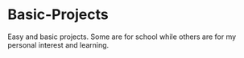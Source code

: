 # Basic-Projects
Easy and basic projects.
Some are for school while others are for my personal interest and learning.
